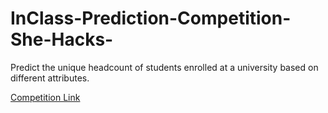 # InClass-Prediction-Competition-She-Hacks-
Predict the unique headcount of students enrolled at a university based on different attributes.


[Competition Link](https://www.kaggle.com/c/shaastra-wells-fargo-hackathon/overview)
